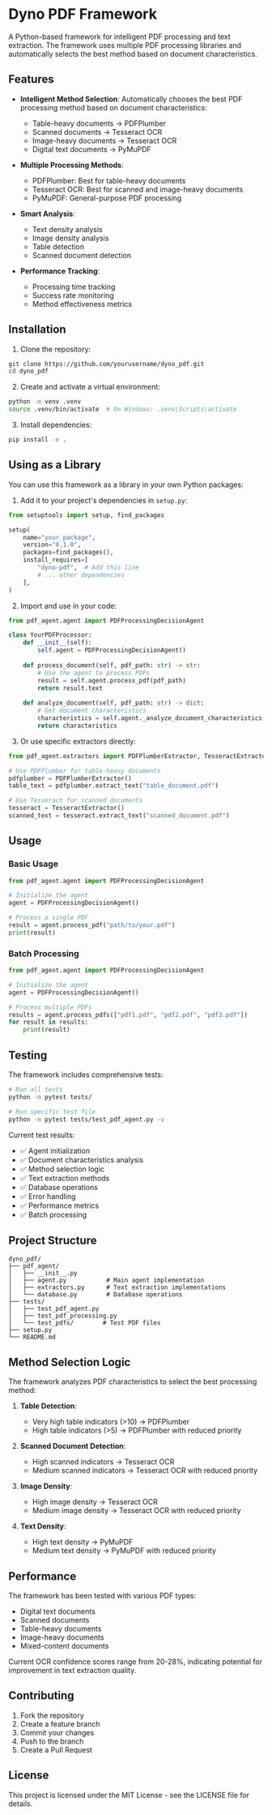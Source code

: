 # Dyno PDF Framework

A Python-based framework for intelligent PDF processing and text extraction. The framework uses multiple PDF processing libraries and automatically selects the best method based on document characteristics.

## Features

- **Intelligent Method Selection**: Automatically chooses the best PDF processing method based on document characteristics:
  - Table-heavy documents → PDFPlumber
  - Scanned documents → Tesseract OCR
  - Image-heavy documents → Tesseract OCR
  - Digital text documents → PyMuPDF

- **Multiple Processing Methods**:
  - PDFPlumber: Best for table-heavy documents
  - Tesseract OCR: Best for scanned and image-heavy documents
  - PyMuPDF: General-purpose PDF processing

- **Smart Analysis**:
  - Text density analysis
  - Image density analysis
  - Table detection
  - Scanned document detection

- **Performance Tracking**:
  - Processing time tracking
  - Success rate monitoring
  - Method effectiveness metrics

## Installation

1. Clone the repository:
```bash
git clone https://github.com/yourusername/dyno_pdf.git
cd dyno_pdf
```

2. Create and activate a virtual environment:
```bash
python -m venv .venv
source .venv/bin/activate  # On Windows: .venv\Scripts\activate
```

3. Install dependencies:
```bash
pip install -e .
```

## Using as a Library

You can use this framework as a library in your own Python packages:

1. Add it to your project's dependencies in `setup.py`:
```python
from setuptools import setup, find_packages

setup(
    name="your_package",
    version="0.1.0",
    packages=find_packages(),
    install_requires=[
        "dyno-pdf",  # Add this line
        # ... other dependencies
    ],
)
```

2. Import and use in your code:
```python
from pdf_agent.agent import PDFProcessingDecisionAgent

class YourPDFProcessor:
    def __init__(self):
        self.agent = PDFProcessingDecisionAgent()
    
    def process_document(self, pdf_path: str) -> str:
        # Use the agent to process PDFs
        result = self.agent.process_pdf(pdf_path)
        return result.text
    
    def analyze_document(self, pdf_path: str) -> dict:
        # Get document characteristics
        characteristics = self.agent._analyze_document_characteristics(pdf_path)
        return characteristics
```

3. Or use specific extractors directly:
```python
from pdf_agent.extractors import PDFPlumberExtractor, TesseractExtractor

# Use PDFPlumber for table-heavy documents
pdfplumber = PDFPlumberExtractor()
table_text = pdfplumber.extract_text("table_document.pdf")

# Use Tesseract for scanned documents
tesseract = TesseractExtractor()
scanned_text = tesseract.extract_text("scanned_document.pdf")
```

## Usage

### Basic Usage

```python
from pdf_agent.agent import PDFProcessingDecisionAgent

# Initialize the agent
agent = PDFProcessingDecisionAgent()

# Process a single PDF
result = agent.process_pdf("path/to/your.pdf")
print(result)
```

### Batch Processing

```python
from pdf_agent.agent import PDFProcessingDecisionAgent

# Initialize the agent
agent = PDFProcessingDecisionAgent()

# Process multiple PDFs
results = agent.process_pdfs(["pdf1.pdf", "pdf2.pdf", "pdf3.pdf"])
for result in results:
    print(result)
```

## Testing

The framework includes comprehensive tests:

```bash
# Run all tests
python -m pytest tests/

# Run specific test file
python -m pytest tests/test_pdf_agent.py -v
```

Current test results:
- ✅ Agent initialization
- ✅ Document characteristics analysis
- ✅ Method selection logic
- ✅ Text extraction methods
- ✅ Database operations
- ✅ Error handling
- ✅ Performance metrics
- ✅ Batch processing

## Project Structure

```
dyno_pdf/
├── pdf_agent/
│   ├── __init__.py
│   ├── agent.py           # Main agent implementation
│   ├── extractors.py      # Text extraction implementations
│   └── database.py        # Database operations
├── tests/
│   ├── test_pdf_agent.py
│   ├── test_pdf_processing.py
│   └── test_pdfs/        # Test PDF files
├── setup.py
└── README.md
```

## Method Selection Logic

The framework analyzes PDF characteristics to select the best processing method:

1. **Table Detection**:
   - Very high table indicators (>10) → PDFPlumber
   - High table indicators (>5) → PDFPlumber with reduced priority

2. **Scanned Document Detection**:
   - High scanned indicators → Tesseract OCR
   - Medium scanned indicators → Tesseract OCR with reduced priority

3. **Image Density**:
   - High image density → Tesseract OCR
   - Medium image density → Tesseract OCR with reduced priority

4. **Text Density**:
   - High text density → PyMuPDF
   - Medium text density → PyMuPDF with reduced priority

## Performance

The framework has been tested with various PDF types:
- Digital text documents
- Scanned documents
- Table-heavy documents
- Image-heavy documents
- Mixed-content documents

Current OCR confidence scores range from 20-28%, indicating potential for improvement in text extraction quality.

## Contributing

1. Fork the repository
2. Create a feature branch
3. Commit your changes
4. Push to the branch
5. Create a Pull Request

## License

This project is licensed under the MIT License - see the LICENSE file for details. 